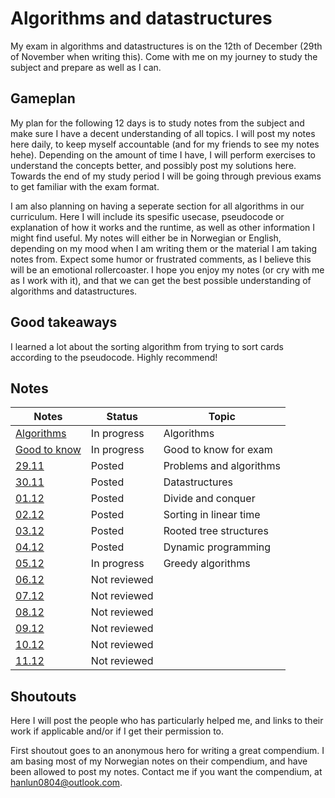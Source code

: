 # Algorithms and datastructures
My exam in algorithms and datastructures is on the 12th of December (29th of November when writing this). Come with me on my journey to study the subject and prepare as well as I can.

## Gameplan
My plan for the following 12 days is to study notes from the subject and make sure I have a decent understanding of all topics. I will post my notes here daily, to keep myself accountable (and for my friends to see my notes hehe). Depending on the amount of time I have, I will perform exercises to understand the concepts better, and possibly post my solutions here. Towards the end of my study period I will be going through previous exams to get familiar with the exam format.

I am also planning on having a seperate section for all algorithms in our curriculum. Here I will include its spesific usecase, pseudocode or explanation of how it works and the runtime, as well as other information I might find useful. My notes will either be in Norwegian or English, depending on my mood when I am writing them or the material I am taking notes from. Expect some humor or frustrated comments, as I believe this will be an emotional rollercoaster. I hope you enjoy my notes (or cry with me as I work with it), and that we can get the best possible understanding of algorithms and datastructures. 

## Good takeaways
I learned a lot about the sorting algorithm from trying to sort cards according to the pseudocode. Highly recommend!

## Notes
|Notes                                 |Status      |Topic                  |
|--------------------------------------|------------|-----------------------|
|[Algorithms](notes/algorithmsNotes.md)|In progress |Algorithms             |
|[Good to know](notes/gtkNotes.md)     |In progress |Good to know for exam  |    
|[29.11](notes/29notes.md)             |Posted      |Problems and algorithms|
|[30.11](notes/30notes.md)             |Posted      |Datastructures         |
|[01.12](notes/01notes.md)             |Posted      |Divide and conquer     |
|[02.12](notes/02notes.md)             |Posted      |Sorting in linear time |
|[03.12](notes/03notes.md)             |Posted      |Rooted tree structures |
|[04.12](notes/04notes.md)             |Posted      |Dynamic programming    |
|[05.12](notes/05notes.md)             |In progress |Greedy algorithms      |
|[06.12](notes/06notes.md)             |Not reviewed|                       |
|[07.12](notes/07notes.md)             |Not reviewed|                       |
|[08.12](notes/08notes.md)             |Not reviewed|                       |
|[09.12](notes/09notes.md)             |Not reviewed|                       |
|[10.12](notes/10notes.md)             |Not reviewed|                       |
|[11.12](notes/11notes.md)             |Not reviewed|                       |

## Shoutouts
Here I will post the people who has particularly helped me, and links to their work if applicable and/or if I get their permission to.

First shoutout goes to an anonymous hero for writing a great compendium. I am basing most of my Norwegian notes on their compendium, and have been allowed to post my notes. Contact me if you want the compendium, at hanlun0804@outlook.com.
